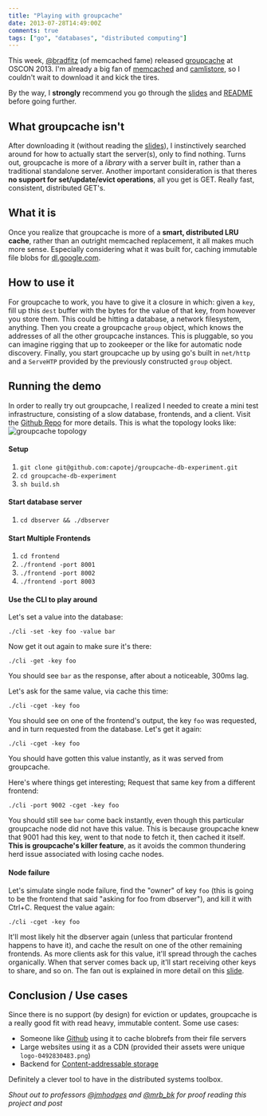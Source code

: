 ```yaml
---
title: "Playing with groupcache"
date: 2013-07-28T14:49:00Z
comments: true
tags: ["go", "databases", "distributed computing"]
---
```


This week, [@bradfitz](http://twitter.com/bradfitz) (of memcached fame) released [groupcache](http://github.com/golang/groupcache) at OSCON 2013. I'm already a big fan of [memcached](http://memcached) and [camlistore](http://camlistore.org), so I couldn't wait to download it and kick the tires.

<!--more-->

By the way, I **strongly** recommend you go through the [slides](http://talks.golang.org/2013/oscon-dl.slide#1) and [README](http://github.com/golang/groupcache) before going further.

## What groupcache isn't
After downloading it (without reading the [slides](http://talks.golang.org/2013/oscon-dl.slide#1)), I instinctively searched around for how to actually start the server(s), only to find nothing. Turns out, groupcache is more of a _library_ with a server built in, rather than a traditional standalone server. Another important consideration is that theres **no support for set/update/evict operations**, all you get is GET. Really fast, consistent, distributed GET's.

## What it is
Once you realize that groupcache is more of a **smart, distributed LRU cache**, rather than an outright memcached replacement, it all makes much more sense. Especially considering what it was built for, caching immutable file blobs for [dl.google.com](http://dl.google.com).

## How to use it
For groupcache to work, you have to give it a closure in which: given a ```key```, fill up this ```dest``` buffer with the bytes for the value of that key, from however you store them. This could be hitting a database, a network filesystem, anything. Then you create a groupcache ```group``` object, which knows the addresses of all the other groupcache instances. This is pluggable, so you can imagine rigging that up to zookeeper or the like for automatic node discovery. Finally, you start groupcache up by using go's built in ```net/http``` and a ```ServeHTP``` provided by the previously constructed ```group``` object.

## Running the demo
In order to really try out groupcache, I realized I needed to create a mini test infrastructure, consisting of a slow database, frontends, and a client. Visit the [Github Repo](http://github.com/capotej/groupcache-db-experiment) for more details. This is what the topology looks like:
![groupcache topology](https://raw.github.com/capotej/groupcache-db-experiment/master/topology.png)

#### Setup
1. ```git clone git@github.com:capotej/groupcache-db-experiment.git```
2. ```cd groupcache-db-experiment```
3. ```sh build.sh```

#### Start database server
1. ```cd dbserver && ./dbserver```

#### Start Multiple Frontends
1. ```cd frontend```
2. ```./frontend -port 8001```
3. ```./frontend -port 8002```
4. ```./frontend -port 8003```

#### Use the CLI to play around

Let's set a value into the database:

    ./cli -set -key foo -value bar

Now get it out again to make sure it's there:

    ./cli -get -key foo

You should see ```bar``` as the response, after about a noticeable, 300ms lag.

Let's ask for the same value, via cache this time:

    ./cli -cget -key foo

You should see on one of the frontend's output, the key ```foo``` was requested, and in turn requested from the database. Let's get it again:

    ./cli -cget -key foo

You should have gotten this value instantly, as it was served from groupcache.

Here's where things get interesting; Request that same key from a different frontend:

    ./cli -port 9002 -cget -key foo

You should still see ```bar``` come back instantly, even though this particular groupcache node did not have this value. This is because groupcache knew that 9001 had this key, went to that node to fetch it, then cached it itself. **This is groupcache's killer feature**, as it avoids the common thundering herd issue associated with losing cache nodes.

#### Node failure
Let's simulate single node failure, find the "owner" of key ```foo``` (this is going to be the frontend that said "asking for foo from dbserver"), and kill it with Ctrl+C. Request the value again:

    ./cli -cget -key foo

It'll most likely hit the dbserver again (unless that particular frontend happens to have it), and cache the result on one of the other remaining frontends. As more clients ask for this value, it'll spread through the caches organically. When that server comes back up, it'll start receiving other keys to share, and so on. The fan out is explained in more detail on this [slide](http://talks.golang.org/2013/oscon-dl.slide#47).

## Conclusion / Use cases
Since there is no support (by design) for eviction or updates, groupcache is a really good fit with read heavy, immutable content. Some use cases:

   * Someone like [Github](http://github.com) using it to cache blobrefs from their file servers
   * Large websites using it as a CDN (provided their assets were unique ```logo-0492830483.png```)
   * Backend for [Content-addressable storage](http://en.wikipedia.org/wiki/Content-addressable_storage)

Definitely a clever tool to have in the distributed systems toolbox.

_Shout out to professors [@jmhodges](http://twitter.com/jmhodges) and [@mrb_bk](http://twitter.com/mrb_bk) for proof reading this project and post_
